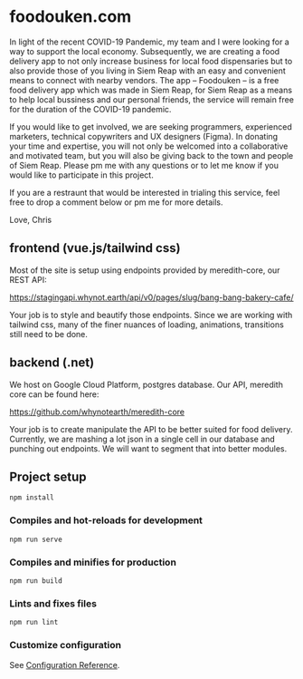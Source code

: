 # foodouken.com

In light of the recent COVID-19 Pandemic, my team and I were looking for a way to support the local economy. Subsequently, we are creating a food delivery app to not only increase business for local food dispensaries but to also provide those of you living in Siem Reap with an easy and convenient means to connect with nearby vendors. The app – Foodouken – is a free food delivery app which was made in Siem Reap, for Siem Reap as a means to help local bussiness and our personal friends, the service will remain free for the duration of the COVID-19 pandemic.

If you would like to get involved, we are seeking programmers, experienced marketers, technical copywriters and UX designers (Figma). In donating your time and expertise, you will not only be welcomed into a collaborative and motivated team, but you will also be giving back to the town and people of Siem Reap. Please pm me with any questions or to let me know if you would like to participate in this project.

If you are a restraunt that would be interested in trialing this service, feel free to drop a comment below or pm me for more details.

Love,
Chris

## frontend (vue.js/tailwind css)

Most of the site is setup using endpoints provided by meredith-core, our REST API:

https://stagingapi.whynot.earth/api/v0/pages/slug/bang-bang-bakery-cafe/

Your job is to style and beautify those endpoints. Since we are working with tailwind css, many of the finer nuances of loading, animations, transitions still need to be done. 

## backend (.net)

We host on Google Cloud Platform, postgres database. Our API, meredith core can be found here:

https://github.com/whynotearth/meredith-core

Your job is to create manipulate the API to be better suited for food delivery. Currently, we are mashing a lot json in a single cell in our database and punching out endpoints. We will want to segment that into better modules. 


## Project setup
```
npm install
```

### Compiles and hot-reloads for development
```
npm run serve
```

### Compiles and minifies for production
```
npm run build
```

### Lints and fixes files
```
npm run lint
```

### Customize configuration
See [Configuration Reference](https://cli.vuejs.org/config/).
